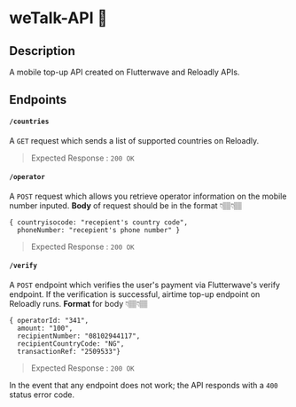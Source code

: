 # weTalk-API 📲

## Description
A mobile top-up API created on Flutterwave and Reloadly APIs.


## Endpoints
#### `/countries`
 A `GET` request which sends a list of supported countries on Reloadly.
 
 > Expected Response : `200 OK`

#### `/operator`
 A `POST` request which allows you retrieve operator information on the mobile number inputed.
__Body__ of request should be in the format 👇🏽👇🏽

```
{ countryisocode: "recepient's country code",
  phoneNumber: "recepient's phone number" }
```
> Expected Response : `200 OK`
   


#### `/verify`
A `POST` endpoint which verifies the user's payment via Flutterwave's verify endpoint. If the verification is successful, airtime top-up endpoint on Reloadly runs.
__Format__ for body 👇🏽👇🏽
```
{ operatorId: "341",
  amount: "100",
  recipientNumber: "08102944117",
  recipientCountryCode: "NG",
  transactionRef: "2509533"}
```
> Expected Response : `200 OK`

In the event that any endpoint does not work; the API responds with a `400` status error code.
